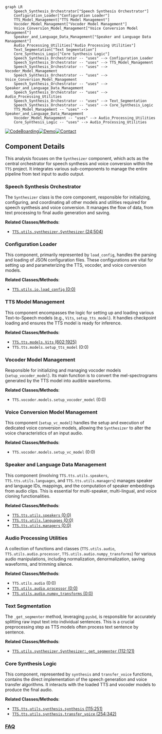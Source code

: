 ```mermaid
graph LR
    Speech_Synthesis_Orchestrator["Speech Synthesis Orchestrator"]
    Configuration_Loader["Configuration Loader"]
    TTS_Model_Management["TTS Model Management"]
    Vocoder_Model_Management["Vocoder Model Management"]
    Voice_Conversion_Model_Management["Voice Conversion Model Management"]
    Speaker_and_Language_Data_Management["Speaker and Language Data Management"]
    Audio_Processing_Utilities["Audio Processing Utilities"]
    Text_Segmentation["Text Segmentation"]
    Core_Synthesis_Logic["Core Synthesis Logic"]
    Speech_Synthesis_Orchestrator -- "uses" --> Configuration_Loader
    Speech_Synthesis_Orchestrator -- "uses" --> TTS_Model_Management
    Speech_Synthesis_Orchestrator -- "uses" --> Vocoder_Model_Management
    Speech_Synthesis_Orchestrator -- "uses" --> Voice_Conversion_Model_Management
    Speech_Synthesis_Orchestrator -- "uses" --> Speaker_and_Language_Data_Management
    Speech_Synthesis_Orchestrator -- "uses" --> Audio_Processing_Utilities
    Speech_Synthesis_Orchestrator -- "uses" --> Text_Segmentation
    Speech_Synthesis_Orchestrator -- "uses" --> Core_Synthesis_Logic
    TTS_Model_Management -- "uses" --> Speaker_and_Language_Data_Management
    Vocoder_Model_Management -- "uses" --> Audio_Processing_Utilities
    Core_Synthesis_Logic -- "uses" --> Audio_Processing_Utilities
```
[![CodeBoarding](https://img.shields.io/badge/Generated%20by-CodeBoarding-9cf?style=flat-square)](https://github.com/CodeBoarding/CodeBoarding)[![Demo](https://img.shields.io/badge/Try%20our-Demo-blue?style=flat-square)](https://www.codeboarding.org/demo)[![Contact](https://img.shields.io/badge/Contact%20us%20-%20contact@codeboarding.org-lightgrey?style=flat-square)](mailto:contact@codeboarding.org)

## Component Details

This analysis focuses on the `Synthesizer` component, which acts as the central orchestrator for speech synthesis and voice conversion within the `TTS` project. It integrates various sub-components to manage the entire pipeline from text input to audio output.

### Speech Synthesis Orchestrator
The `Synthesizer` class is the core component, responsible for initializing, configuring, and coordinating all other models and utilities required for speech synthesis and voice conversion. It manages the flow of data, from text processing to final audio generation and saving.


**Related Classes/Methods**:

- <a href="https://github.com/coqui-ai/TTS/blob/master/TTS/utils/synthesizer.py#L24-L504" target="_blank" rel="noopener noreferrer">`TTS.utils.synthesizer.Synthesizer` (24:504)</a>


### Configuration Loader
This component, primarily represented by `load_config`, handles the parsing and loading of JSON configuration files. These configurations are vital for setting up and parameterizing the TTS, vocoder, and voice conversion models.


**Related Classes/Methods**:

- <a href="https://github.com/coqui-ai/TTS/blob/master/TTS/utils/io.py#L0-L0" target="_blank" rel="noopener noreferrer">`TTS.utils.io.load_config` (0:0)</a>


### TTS Model Management
This component encompasses the logic for setting up and loading various Text-to-Speech models (e.g., `Vits`, `setup_tts_model`). It handles checkpoint loading and ensures the TTS model is ready for inference.


**Related Classes/Methods**:

- <a href="https://github.com/coqui-ai/TTS/blob/master/TTS/tts/models/vits.py#L602-L1925" target="_blank" rel="noopener noreferrer">`TTS.tts.models.Vits` (602:1925)</a>
- `TTS.tts.models.setup_tts_model` (0:0)


### Vocoder Model Management
Responsible for initializing and managing vocoder models (`setup_vocoder_model`). Its main function is to convert the mel-spectrograms generated by the TTS model into audible waveforms.


**Related Classes/Methods**:

- `TTS.vocoder.models.setup_vocoder_model` (0:0)


### Voice Conversion Model Management
This component (`setup_vc_model`) handles the setup and execution of dedicated voice conversion models, allowing the `Synthesizer` to alter the voice characteristics of an input audio.


**Related Classes/Methods**:

- `TTS.vocoder.models.setup_vc_model` (0:0)


### Speaker and Language Data Management
This component (involving `TTS.tts.utils.speakers`, `TTS.tts.utils.languages`, and `TTS.tts.utils.managers`) manages speaker and language IDs, mappings, and the computation of speaker embeddings from audio clips. This is essential for multi-speaker, multi-lingual, and voice cloning functionalities.


**Related Classes/Methods**:

- <a href="https://github.com/coqui-ai/TTS/blob/master/TTS/tts/utils/speakers.py#L0-L0" target="_blank" rel="noopener noreferrer">`TTS.tts.utils.speakers` (0:0)</a>
- <a href="https://github.com/coqui-ai/TTS/blob/master/TTS/tts/utils/languages.py#L0-L0" target="_blank" rel="noopener noreferrer">`TTS.tts.utils.languages` (0:0)</a>
- <a href="https://github.com/coqui-ai/TTS/blob/master/TTS/tts/utils/managers.py#L0-L0" target="_blank" rel="noopener noreferrer">`TTS.tts.utils.managers` (0:0)</a>


### Audio Processing Utilities
A collection of functions and classes (`TTS.utils.audio`, `TTS.utils.audio.processor`, `TTS.utils.audio.numpy_transforms`) for various audio manipulations, including normalization, denormalization, saving waveforms, and trimming silence.


**Related Classes/Methods**:

- `TTS.utils.audio` (0:0)
- <a href="https://github.com/coqui-ai/TTS/blob/master/TTS/utils/audio/processor.py#L0-L0" target="_blank" rel="noopener noreferrer">`TTS.utils.audio.processor` (0:0)</a>
- <a href="https://github.com/coqui-ai/TTS/blob/master/TTS/utils/audio/numpy_transforms.py#L0-L0" target="_blank" rel="noopener noreferrer">`TTS.utils.audio.numpy_transforms` (0:0)</a>


### Text Segmentation
The `_get_segmenter` method, leveraging `pysbd`, is responsible for accurately splitting raw input text into individual sentences. This is a crucial preprocessing step as TTS models often process text sentence by sentence.


**Related Classes/Methods**:

- <a href="https://github.com/coqui-ai/TTS/blob/master/TTS/utils/synthesizer.py#L112-L121" target="_blank" rel="noopener noreferrer">`TTS.utils.synthesizer.Synthesizer:_get_segmenter` (112:121)</a>


### Core Synthesis Logic
This component, represented by `synthesis` and `transfer_voice` functions, contains the direct implementation of the speech generation and voice transfer algorithms. It interacts with the loaded TTS and vocoder models to produce the final audio.


**Related Classes/Methods**:

- <a href="https://github.com/coqui-ai/TTS/blob/master/TTS/tts/utils/synthesis.py#L115-L251" target="_blank" rel="noopener noreferrer">`TTS.tts.utils.synthesis.synthesis` (115:251)</a>
- <a href="https://github.com/coqui-ai/TTS/blob/master/TTS/tts/utils/synthesis.py#L254-L342" target="_blank" rel="noopener noreferrer">`TTS.tts.utils.synthesis.transfer_voice` (254:342)</a>




### [FAQ](https://github.com/CodeBoarding/GeneratedOnBoardings/tree/main?tab=readme-ov-file#faq)